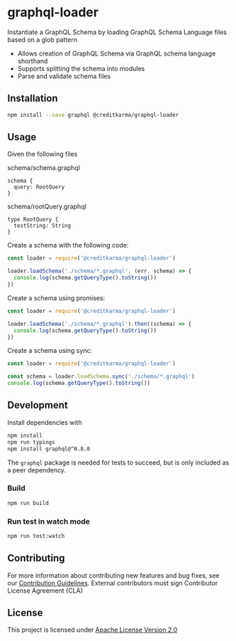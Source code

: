 # graphql-loader

Instantiate a GraphQL Schema by loading GraphQL Schema Language files based on a glob pattern

* Allows creation of GraphQL Schema via GraphQL schema language shorthand
* Supports splitting the schema into modules
* Parse and validate schema files

## Installation

```sh
npm install --save graphql @creditkarma/graphql-loader
```

## Usage

Given the following files

schema/schema.graphql

```
schema {
  query: RootQuery
}
```

schema/rootQuery.graphql

```
type RootQuery {
  testString: String
}
```

Create a schema with the following code:

```js
const loader = require('@creditkarma/graphql-loader')

loader.loadSchema('./schema/*.graphql', (err, schema) => {
  console.log(schema.getQueryType().toString())
})
```

Create a schema using promises:

```js
const loader = require('@creditkarma/graphql-loader')

loader.loadSchema('./schema/*.graphql').then((schema) => {
  console.log(schema.getQueryType().toString())
})
```

Create a schema using sync:

```js
const loader = require('@creditkarma/graphql-loader')

const schema = loader.loadSchema.sync('./schema/*.graphql')
console.log(schema.getQueryType().toString())

```

## Development

Install dependencies with

```sh
npm install
npm run typings
npm install graphql@^0.8.0
```

The `graphql` package is needed for tests to succeed, but is only included as a peer dependency.

### Build

```sh
npm run build
```


### Run test in watch mode

```sh
npm run test:watch
```

## Contributing
For more information about contributing new features and bug fixes, see our [Contribution Guidelines](https://github.com/creditkarma/CONTRIBUTING.md).
External contributors must sign Contributor License Agreement (CLA)

## License
This project is licensed under [Apache License Version 2.0](./LICENSE)
